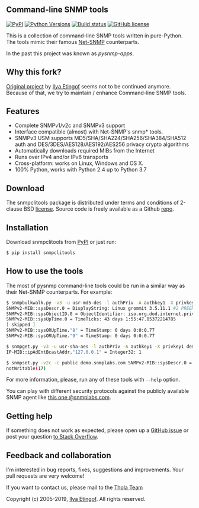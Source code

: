 
Command-line SNMP tools
-----------------------

[![PyPI](https://img.shields.io/pypi/v/snmpclitools.svg?maxAge=2592000)](https://pypi.org/project/snmpclitools)
[![Python Versions](https://img.shields.io/pypi/pyversions/snmpclitools.svg)](https://pypi.org/project/snmpclitools/)
[![Build status](https://travis-ci.org/etingof/snmpclitools.svg?branch=master)](https://travis-ci.org/etingof/snmpclitools)
[![GitHub license](https://img.shields.io/badge/license-BSD-blue.svg)](https://raw.githubusercontent.com/etingof/snmpclitools/master/LICENSE.rst)

This is a collection of command-line SNMP tools written in pure-Python.
The tools mimic their famous [Net-SNMP](http://sourceforge.net/projects/net-snmp/)
counterparts.

In the past this project was known as *pysnmp-apps*.

Why this fork?
--------------
[Original project](https://github.com/etingof/snmpclitools) by [Ilya Etingof](https://github.com/etingof) seems not to be continued anymore.
Because of that, we try to maintain / enhance Command-line SNMP tools.

Features
--------

* Complete SNMPv1/v2c and SNMPv3 support
* Interface compatible (almost) with Net-SNMP's snmp\* tools.
* SNMPv3 USM supports MD5/SHA/SHA224/SHA256/SHA384/SHA512 auth and
  DES/3DES/AES128/AES192/AES256 privacy crypto algorithms
* Automatically downloads required MIBs from the Internet
* Runs over IPv4 and/or IPv6 transports
* Cross-platform: works on Linux, Windows and OS X.
* 100% Python, works with Python 2.4 up to Python 3.7

Download
--------

The snmpclitools package is distributed under terms and conditions of 2-clause
BSD [license](http://snmplabs.com/snmpclitools/license.html). Source code is freely
available as a Github [repo](https://github.com/etingof/snmpclitools).

Installation
------------

Download snmpclitools from [PyPI](https://pypi.org/project/snmpclitools) or just run:

```bash
$ pip install snmpclitools
```

How to use the tools
--------------------

The most of pysnmp command-line tools could be run in a similar way as 
their Net-SNMP counterparts. For example:

```bash
$ snmpbulkwalk.py -v3 -u usr-md5-des -l authPriv -A authkey1 -X privkey1 demo.snmplabs.com system
SNMPv2-MIB::sysDescr.0 = DisplayString: Linux grommit 3.5.11.1 #2 PREEMPT Tue Mar 1 14:03:24 MSD 2016 i686 unknown unknown GNU/Linux
SNMPv2-MIB::sysObjectID.0 = ObjectIdentifier: iso.org.dod.internet.private.enterprises.8072.3.2.101.3.6.1.4.1.8072.3.2.10
SNMPv2-MIB::sysUpTime.0 = TimeTicks: 43 days 1:55:47.85372214785
[ skipped ]
SNMPv2-MIB::sysORUpTime."8" = TimeStamp: 0 days 0:0:0.77
SNMPv2-MIB::sysORUpTime."9" = TimeStamp: 0 days 0:0:0.77

$ snmpget.py -v3 -u usr-sha-aes -l authPriv -A authkey1 -X privkey1 demo.snmplabs.com IP-MIB::ipAdEntBcastAddr.\"127.0.0.1\"
IP-MIB::ipAdEntBcastAddr."127.0.0.1" = Integer32: 1

$ snmpset.py -v2c -c public demo.snmplabs.com SNMPv2-MIB::sysDescr.0 = my-new-descr
notWritable(17)
```

For more information, please, run any of these tools with `--help` option.

You can play with different security protocols against the publicly available SNMP
agent like [this one @snmplabs.com](http://snmplabs.com/snmpsim/public-snmp-agent-simulator.html).

Getting help
------------

If something does not work as expected, please open up a
[GitHub issue](https://github.com/etingof/snmpclitools/issues/new) or post
your question [to Stack Overflow](http://stackoverflow.com/questions/ask).

Feedback and collaboration
--------------------------

I'm interested in bug reports, fixes, suggestions and improvements. Your
pull requests are very welcome!

If you want to contact us, please mail to the [Thola Team](mailto:snmplabs@thola.io)

Copyright (c) 2005-2019, [Ilya Etingof](mailto:etingof@gmail.com). All rights reserved.

